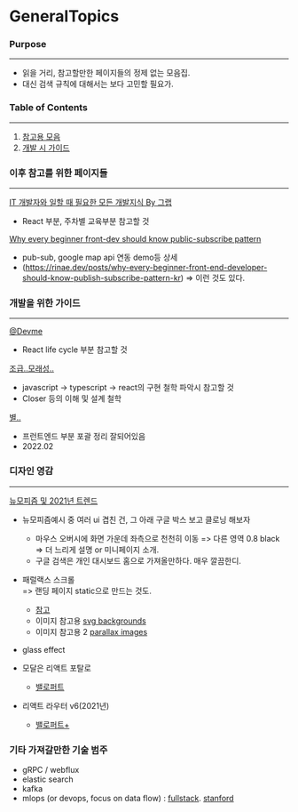 # GeneralTopics
### Purpose
---
- 읽을 거리, 참고할만한 페이지들의 정제 없는 모음집.
- 대신 검색 규칙에 대해서는 보다 고민할 필요가.

### Table of Contents
---
1. [참고용 모음](#ToRead)
2. [개발 시 가이드](#Para1) 



### 이후 참고를 위한 페이지들 <a name = "ToRead"></a>
---
[IT 개발자와 일할 때 필요한 모든 개발지식 By 그랩](https://www.grabbing.me/IT-A-to-Z-By-1e1fbc981b7c4c03ac44943085ac8304)
- React 부분, 주차별 교육부분 참고할 것

[Why every beginner front-dev should know public-subscribe pattern](https://itnext.io/why-every-beginner-front-end-developer-should-know-publish-subscribe-pattern-72a12cd68d44)
- pub-sub, google map api 연동 demo등 상세
- (https://rinae.dev/posts/why-every-beginner-front-end-developer-should-know-publish-subscribe-pattern-kr) => 이런 것도 있다.



### 개발을 위한 가이드 <a name = "Para1"></a>
---
[@Devme](https://recoderr.tistory.com/48?category=917407) 
- React life cycle 부분 참고할 것

[조급..모래성..](https://taesan94.tistory.com/178?category=424721)
- javascript -> typescript -> react의 구현 철학 파악시 참고할 것
- Closer 등의 이해 및 설계 철학

[별..](https://byul91oh.tistory.com/343?category=1010243)
- 프런트엔드 부분 포괄 정리 잘되어있음
- 2022.02


### 디자인 영감 <a name = "Design"></a>
---
[뉴모피즘 및 2021년 트렌드](https://chaeyeon-chaeyeon.tistory.com/37)

- 뉴모피즘예시 중 여러 ui 겹친 건, 그 아래 구글 박스 보고 클로닝 해보자
  - 마우스 오버시에 화면 가운데 좌측으로 천천히 이동 => 다른 영역 0.8 black => 더 느리게 설명 or 미니페이지 소개. 
  - 구글 검색은 개인 대시보드 홈으로 가져올만하다. 매우 깔끔한디.
- 패럴랙스 스크롤   
  => 랜딩 페이지 static으로 만드는 것도. 
  - [참고](https://velog.io/@miiunii/HTMLCSS-parallax-scrolling-2-구현) 
  - 이미지 참고용 [svg backgrounds](https://www.svgbackgrounds.com)
  - 이미지 참고용 2 [parallax images](https://www.freepik.com)
- glass effect

- 모달은 리액트 포탈로
  - [밸로퍼트](https://velog.io/@velopert/react-portals)

- 리액트 라우터 v6(2021년) 
  - [밸로퍼트+](https://velog.io/@velopert/react-router-v6-tutorial)


### 기타 가져갈만한 기술 범주
- gRPC / webflux
- elastic search 
- kafka
- mlops (or devops, focus on data flow) : [fullstack](fullstackdeeplearning.com). [stanford](https://stanford-cs329s.github.io/)


